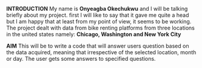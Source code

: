 **INTRODUCTION**
My name is **Onyeagba Okechukwu** and I will be talking briefly about my project.
first I will like to say that it gave me quite a head but I am happy that
at least from my point of view, it seems to be working. The project dealt
with data from bike renting platforms from three locations in the united states
namely: **Chicago, Washington and New York City**

**AIM**
This will be to write a code that will answer users question based on the data
acquired, meaning that irrespective of the selected location, month or day.
The user gets some answers to specified questions.
